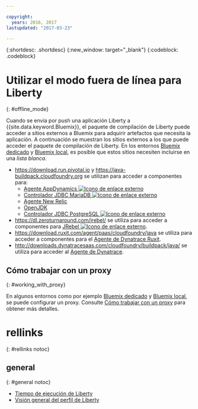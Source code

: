 ```yaml
---

copyright:
  years: 2016, 2017
lastupdated: "2017-03-23"

---
```


{:shortdesc: .shortdesc}
{:new_window: target="_blank"}
{:codeblock: .codeblock}


# Utilizar el modo fuera de línea para Liberty
{: #offline_mode}

Cuando se envía por push una aplicación Liberty a {{site.data.keyword.Bluemix}}, el paquete de compilación de Liberty puede acceder a sitios externos a Bluemix
para adquirir artefactos que necesita la aplicación.  A continuación se muestran los sitios externos a los que puede acceder el paquete de compilación de Liberty.  En los entornos [Bluemix dedicado](/docs/dedicated/index.html#dedicated) y
[Bluemix local](/docs/local/index.html#local), es posible que estos sitios necesiten incluirse en una *lista blanca*.

* https://download.run.pivotal.io y https://java-buildpack.cloudfoundry.org se utilizan para acceder a componentes para:
  * [Agente AppDynamics ![Icono de enlace externo](../../icons/launch-glyph.svg "Icono de enlace externo")](https://www.appdynamics.com/)
  * [Controlador JDBC MariaDB ![Icono de enlace externo](../../icons/launch-glyph.svg "Icono de enlace externo")](https://mariadb.com/)
  * [Agente New Relic](newRelic.html)
  * [OpenJDK](customizingJRE.html#OpenJDK)
  * [Controlador JDBC PostgreSQL ![Icono de enlace externo](../../icons/launch-glyph.svg "Icono de enlace externo")](https://www.postgresql.org)
* https://dl.zeroturnaround.com/jrebel/ se utiliza para acceder a componentes para [JRebel ![Icono de enlace externo](../../icons/launch-glyph.svg "Icono de enlace externo")](https://zeroturnaround.com/software/jrebel/).
* https://download.ruxit.com/agent/paas/cloudfoundry/java se utiliza para acceder a componentes para el [Agente de Dynatrace Ruxit](dynatrace.html).
* http://downloads.dynatracesaas.com/cloudfoundry/buildpack/java/ se utiliza para acceder al [Agente de Dynatrace](dynatrace.html).

## Cómo trabajar con un proxy
{: #working_with_proxy}

En algunos entornos como por ejemplo [Bluemix dedicado](/docs/dedicated/index.html#dedicated) y
[Bluemix local](/docs/local/index.html#local), se puede configurar un proxy. Consulte [Cómo trabajar con un proxy](/docs/manageapps/workingWithProxy.html) para obtener más detalles.

# rellinks
{: #rellinks notoc}
## general
{: #general notoc}
* [Tiempo de ejecución de Liberty](index.html)
* [Visión general del perfil de Liberty](http://www-01.ibm.com/support/knowledgecenter/SSAW57_8.5.5/com.ibm.websphere.wlp.nd.doc/ae/cwlp_about.html)
